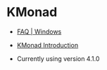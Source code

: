 # KMonad

- [FAQ | Windows](https://github.com/kmonad/kmonad/blob/master/doc/faq.md#windows)
- [KMonad Introduction](https://www.youtube.com/watch?v=Dhj1eauljwU)

- Currently using version 4.1.0
